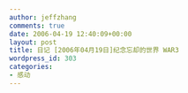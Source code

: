 ```yaml
---
author: jeffzhang
comments: true
date: 2006-04-19 12:40:09+00:00
layout: post
title: 日记 [2006年04月19日]纪念忘却的世界 WAR3
wordpress_id: 303
categories:
- 感动
---
```


